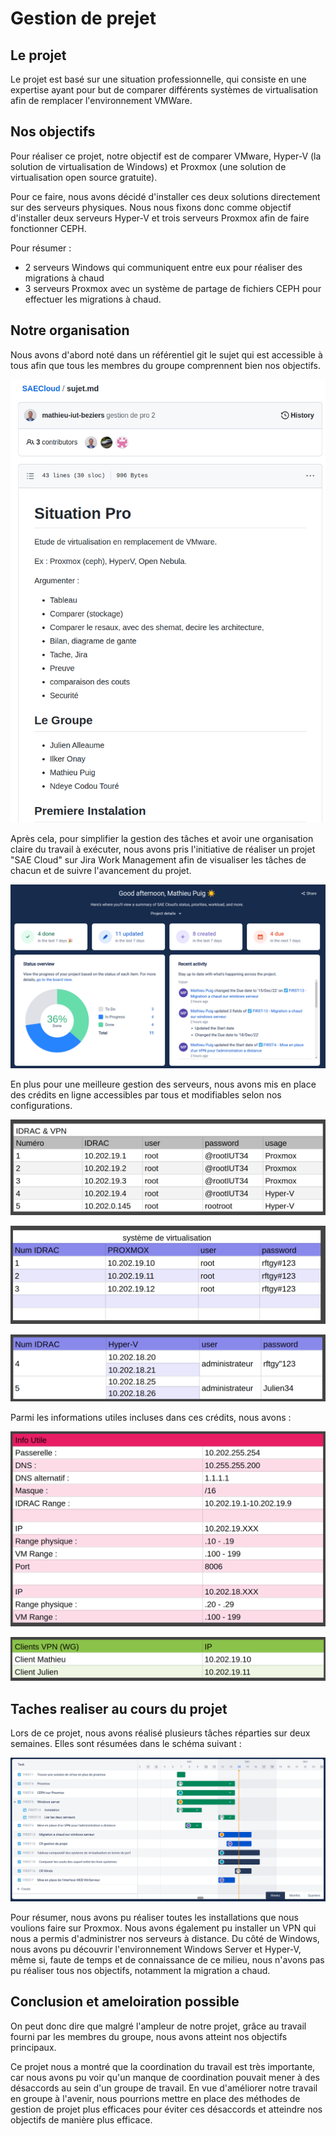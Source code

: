 # Gestion de prejet

## Le projet

Le projet est basé sur une situation professionnelle, qui consiste en une expertise ayant pour but de comparer différents systèmes de virtualisation afin de remplacer l'environnement VMWare.

## Nos objectifs

Pour réaliser ce projet, notre objectif est de comparer VMware, Hyper-V (la solution de virtualisation de Windows) et Proxmox (une solution de virtualisation open source gratuite).

Pour ce faire, nous avons décidé d'installer ces deux solutions directement sur des serveurs physiques. Nous nous fixons donc comme objectif d'installer deux serveurs Hyper-V et trois serveurs Proxmox afin de faire fonctionner CEPH.

Pour résumer :

* 2 serveurs Windows qui communiquent entre eux pour réaliser des migrations à chaud
* 3 serveurs Proxmox avec un système de partage de fichiers CEPH pour effectuer les migrations à chaud.

## Notre organisation

Nous avons d'abord noté dans un référentiel git le sujet qui est accessible à tous afin que tous les membres du groupe comprennent bien nos objectifs.

![Sujet](./img/Capture%20d’écran%20du%202022-12-14%2012-08-19.png)

Après cela, pour simplifier la gestion des tâches et avoir une organisation claire du travail à exécuter, nous avons pris l'initiative de réaliser un projet "SAE Cloud" sur Jira Work Management afin de visualiser les tâches de chacun et de suivre l'avancement du projet.

![jira](./img/Capture%20d’écran%20du%202022-12-14%2014-21-27.png)

En plus pour une meilleure gestion des serveurs, nous avons mis en place des crédits en ligne accessibles par tous et modifiables selon nos configurations.

![idrac](./img/idrac.png)

![servP](./img/sysvirt.png)

![servW](./img/sysvirtwin.png)

Parmi les informations utiles incluses dans ces crédits, nous avons :

![infoUtile](./img/info.png)

![vpn](./img/vpn.png)

## Taches realiser au cours du projet

Lors de ce projet, nous avons réalisé plusieurs tâches réparties sur deux semaines. Elles sont résumées dans le schéma suivant :

![time-line](./img/Capture%20d’écran%20du%202022-12-14%2014-33-49.png)

Pour résumer, nous avons pu réaliser toutes les installations que nous voulions faire sur Proxmox. Nous avons également pu installer un VPN qui nous a permis d'administrer nos serveurs à distance. Du côté de Windows, nous avons pu découvrir l'environnement Windows Server et Hyper-V, même si, faute de temps et de connaissance de ce milieu, nous n'avons pas pu réaliser tous nos objectifs, notamment la migration a chaud.

## Conclusion et ameloiration possible

On peut donc dire que malgré l'ampleur de notre projet, grâce au travail fourni par les membres du groupe, nous avons atteint nos objectifs principaux.

Ce projet nous a montré que la coordination du travail est très importante, car nous avons pu voir qu'un manque de coordination pouvait mener à des désaccords au sein d'un groupe de travail. En vue d'améliorer notre travail en groupe à l'avenir, nous pourrions mettre en place des méthodes de gestion de projet plus efficaces pour éviter ces désaccords et atteindre nos objectifs de manière plus efficace.
